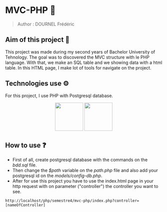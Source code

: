 # MVC-PHP 🐘

> Author : DOURNEL Frédéric

## Aim of this project 📍

This project was made during my second years of Bachelor University of Tehnology. The goal was to discovered the MVC structure with le PHP language. With that, we make an SQL table and we showing data with a html table. In this HTML page, I make lot of tools for navigate on the project.

## Technologies use ⚙️

For this project, I use PHP with Postgresql database.

<div align="center">
    <img src="https://cdn.jsdelivr.net/gh/devicons/devicon/icons/c/c-original.svg"  width="90"/>
    <img src="https://cdn.jsdelivr.net/gh/devicons/devicon/icons/postgresql/postgresql-original.svg" width="90"/>
</div>

## How to use ❓

- First of all, create postgresql database with the commands on the *bdd.sql* file.
- Then change the *$path* variable on the *path.php* file and also add your postgresql id on the *models/config-db.php*.
- After for use this project you have to use the index.html page in your http request with on parameter ("controller") the controller you want to see.

```
http://localhost/php/semestre4/mvc-php/index.php?controller=[nameOfController]
```